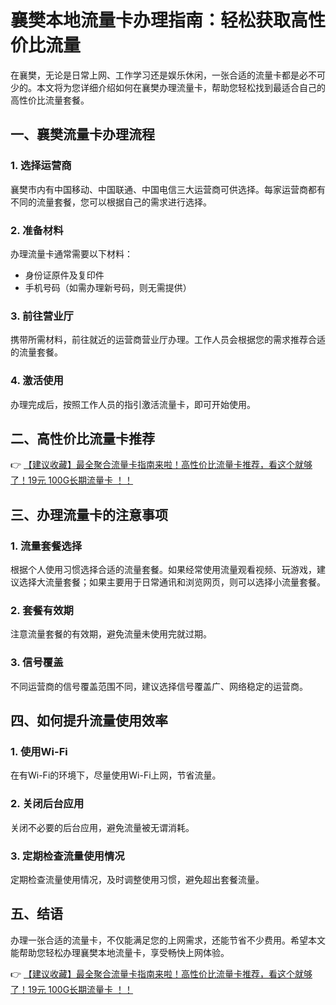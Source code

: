 # 襄樊本地流量卡办理指南：轻松获取高性价比流量

在襄樊，无论是日常上网、工作学习还是娱乐休闲，一张合适的流量卡都是必不可少的。本文将为您详细介绍如何在襄樊办理流量卡，帮助您轻松找到最适合自己的高性价比流量套餐。

## 一、襄樊流量卡办理流程

### 1. 选择运营商
襄樊市内有中国移动、中国联通、中国电信三大运营商可供选择。每家运营商都有不同的流量套餐，您可以根据自己的需求进行选择。

### 2. 准备材料
办理流量卡通常需要以下材料：
- 身份证原件及复印件
- 手机号码（如需办理新号码，则无需提供）

### 3. 前往营业厅
携带所需材料，前往就近的运营商营业厅办理。工作人员会根据您的需求推荐合适的流量套餐。

### 4. 激活使用
办理完成后，按照工作人员的指引激活流量卡，即可开始使用。

## 二、高性价比流量卡推荐

👉 [【建议收藏】最全聚合流量卡指南来啦！高性价比流量卡推荐，看这个就够了！19元 100G长期流量卡 ！！](https://bit.ly/Liuliangka)

## 三、办理流量卡的注意事项

### 1. 流量套餐选择
根据个人使用习惯选择合适的流量套餐。如果经常使用流量观看视频、玩游戏，建议选择大流量套餐；如果主要用于日常通讯和浏览网页，则可以选择小流量套餐。

### 2. 套餐有效期
注意流量套餐的有效期，避免流量未使用完就过期。

### 3. 信号覆盖
不同运营商的信号覆盖范围不同，建议选择信号覆盖广、网络稳定的运营商。

## 四、如何提升流量使用效率

### 1. 使用Wi-Fi
在有Wi-Fi的环境下，尽量使用Wi-Fi上网，节省流量。

### 2. 关闭后台应用
关闭不必要的后台应用，避免流量被无谓消耗。

### 3. 定期检查流量使用情况
定期检查流量使用情况，及时调整使用习惯，避免超出套餐流量。

## 五、结语

办理一张合适的流量卡，不仅能满足您的上网需求，还能节省不少费用。希望本文能帮助您轻松办理襄樊本地流量卡，享受畅快上网体验。

👉 [【建议收藏】最全聚合流量卡指南来啦！高性价比流量卡推荐，看这个就够了！19元 100G长期流量卡 ！！](https://bit.ly/Liuliangka)
